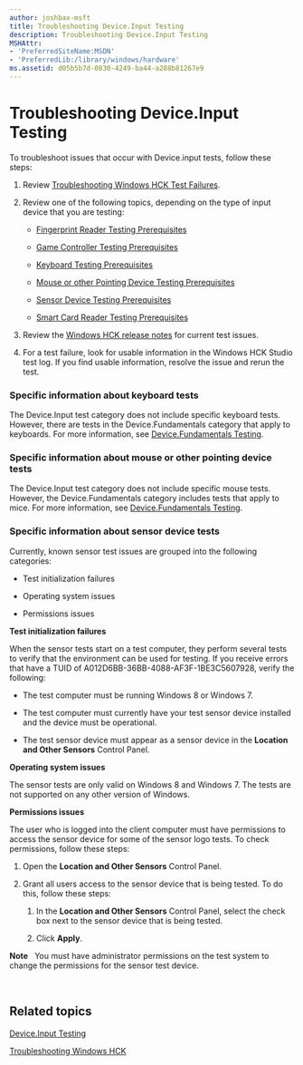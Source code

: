 ```yaml
---
author: joshbax-msft
title: Troubleshooting Device.Input Testing
description: Troubleshooting Device.Input Testing
MSHAttr:
- 'PreferredSiteName:MSDN'
- 'PreferredLib:/library/windows/hardware'
ms.assetid: d05b5b7d-0830-4249-ba44-a288b81267e9
---
```


# Troubleshooting Device.Input Testing


To troubleshoot issues that occur with Device.input tests, follow these steps:

1.  Review [Troubleshooting Windows HCK Test Failures](troubleshooting-windows-hck-test-failures.md).

2.  Review one of the following topics, depending on the type of input device that you are testing:

    -   [Fingerprint Reader Testing Prerequisites](fingerprint-reader-testing-prerequisites.md)

    -   [Game Controller Testing Prerequisites](game-controller-testing-prerequisites.md)

    -   [Keyboard Testing Prerequisites](keyboard-testing-prerequisites.md)

    -   [Mouse or other Pointing Device Testing Prerequisites](mouse-or-other-pointing-device-testing-prerequisites.md)

    -   [Sensor Device Testing Prerequisites](sensor-device-testing-prerequisites.md)

    -   [Smart Card Reader Testing Prerequisites](smart-card-reader-testing-prerequisites.md)

3.  Review the [Windows HCK release notes](http://go.microsoft.com/fwlink/p/?linkid=236110) for current test issues.

4.  For a test failure, look for usable information in the Windows HCK Studio test log. If you find usable information, resolve the issue and rerun the test.

### Specific information about keyboard tests

The Device.Input test category does not include specific keyboard tests. However, there are tests in the Device.Fundamentals category that apply to keyboards. For more information, see [Device.Fundamentals Testing](devicefundamentals-testing.md).

### Specific information about mouse or other pointing device tests

The Device.Input test category does not include specific mouse tests. However, the Device.Fundamentals category includes tests that apply to mice. For more information, see [Device.Fundamentals Testing](devicefundamentals-testing.md).

### Specific information about sensor device tests

Currently, known sensor test issues are grouped into the following categories:

-   Test initialization failures

-   Operating system issues

-   Permissions issues

**Test initialization failures**

When the sensor tests start on a test computer, they perform several tests to verify that the environment can be used for testing. If you receive errors that have a TUID of A012D6BB-36BB-4088-AF3F-1BE3C5607928, verify the following:

-   The test computer must be running Windows 8 or Windows 7.

-   The test computer must currently have your test sensor device installed and the device must be operational.

-   The test sensor device must appear as a sensor device in the **Location and Other Sensors** Control Panel.

**Operating system issues**

The sensor tests are only valid on Windows 8 and Windows 7. The tests are not supported on any other version of Windows.

**Permissions issues**

The user who is logged into the client computer must have permissions to access the sensor device for some of the sensor logo tests. To check permissions, follow these steps:

1.  Open the **Location and Other Sensors** Control Panel.

2.  Grant all users access to the sensor device that is being tested. To do this, follow these steps:

    1.  In the **Location and Other Sensors** Control Panel, select the check box next to the sensor device that is being tested.

    2.  Click **Apply**.

**Note**  
You must have administrator permissions on the test system to change the permissions for the sensor test device.

 

## Related topics


[Device.Input Testing](deviceinput-testing.md)

[Troubleshooting Windows HCK](troubleshooting-windows-hck.md)

 

 







